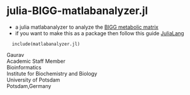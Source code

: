 # julia-BIGG-matlabanalyzer.jl

- a julia matlabanalyzer to analyze the [BIGG metabolic matrix](http://bigg.ucsd.edu/)
- if you want to make this as a package then follow this guide [JuliaLang](https://julialang.org/contribute/developing_package/)

```
  include(matlabanalyzer.jl)
```

Gaurav \
Academic Staff Member \
Bioinformatics \
Institute for Biochemistry and Biology \
University of Potsdam \
Potsdam,Germany
